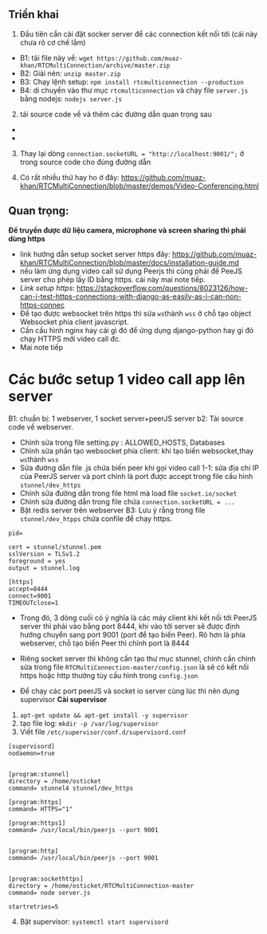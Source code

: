 ## Triển khai
1. Đầu tiên cần cài đặt socker server để  các connection kết nối tới (cái này chưa rõ cơ chế lắm)
  - B1: tải file này về: `wget https://github.com/muaz-khan/RTCMultiConnection/archive/master.zip`
  - B2: Giải nén: `unzip master.zip`
  - B3: Chạy lệnh setup: `npm install rtcmulticonnection --production`
  - B4: di chuyển vào thư mục `rtcmulticonnection` và chạy file `server.js` bằng nodejs: `nodejs server.js`
2. tải source code về và thêm các đường dẫn quan trọng sau
  - <script src="{% static 'peer/RTCMultiConnection.min.js' %}"></script>
  - <script src="http://localhost:9001/socket.io/socket.io.js"></script>
3. Thay lại dòng `connection.socketURL = "http://localhost:9001/";` ở trong source code cho đúng đường dẫn

4. Có rất nhiều thứ hay ho ở đây:
https://github.com/muaz-khan/RTCMultiConnection/blob/master/demos/Video-Conferencing.html

## Quan trọng: 
**Để truyền được dữ liệu camera, microphone và screen sharing thì phải dùng https**
- link hướng dẫn setup socket server https đây: https://github.com/muaz-khan/RTCMultiConnection/blob/master/docs/installation-guide.md
- nếu làm ứng dụng video call sử dụng Peerjs thì cũng phải để PeeJS server cho phép lấy ID bằng https. cái này mai note tiếp.
- *Link setup https*: https://stackoverflow.com/questions/8023126/how-can-i-test-https-connections-with-django-as-easily-as-i-can-non-https-connec
- Để tạo được websocket trên https thì sửa `ws`thành `wss` ở chỗ tạo object Websocket phía client javascript.
- Cần cấu hình nginx hay cái gì đó để ứng dụng django-python hay gì đó chạy HTTPS mới video call đc.
- Mai note tiếp

# Các bước setup 1 video call app lên server
B1: chuẩn bị: 1 webserver, 1 socket server+peerJS server
b2: Tải source code về webserver. 
  - Chỉnh sửa trong file setting.py : ALLOWED_HOSTS, Databases
  - Chỉnh sửa phần tạo websocket phía client: khi tạo biến websocket,thay `ws`thành `wss`
  - Sửa đường dẫn file .js chứa biến peer khi gọi video call 1-1: sửa địa chỉ IP của PeerJS server và port chỉnh là port được accept trong file cấu hình `stunnel/dev_https`
  - Chỉnh sửa đường dẫn trong file html mà load file `socket.io/socket`
  - Chỉnh sửa đường dẫn trong file chứa `connection.socketURL = ... `
  - Bật redis server trên webserver
B3: Lưu ý rằng trong file `stunnel/dev_htpps` chứa confile để chạy https.

```
pid=

cert = stunnel/stunnel.pem
sslVersion = TLSv1.2
foreground = yes
output = stunnel.log

[https]
accept=8444
connect=9001
TIMEOUTclose=1
```

- Trong đó, 3 dòng cuối có ý nghĩa là các máy client khi kết nối tới PeerJS server thì phải vào bằng port 8444, khi vào tới server sẽ được định hướng chuyển sang port 9001 (port để tạo biến Peer). Rõ hơn là phía webserver, chỗ tạo biến Peer thì chỉnh port là 8444
- Riêng socket server thì không cần tạo thư mục stunnel, chỉnh cần chỉnh sửa trong file `RTCMultiConnection-master/config.json` là sẽ có kết nối https hoặc http thường tùy cấu hình trong `config.json`

- Để chạy các port peerJS và socket io server cùng lúc thì nên dụng supervisor
**Cài supervisor**
1. `apt-get update && apt-get install -y supervisor`
2. tạo file log: `mkdir -p /var/log/supervisor`
3. Viết file `/etc/supervisor/conf.d/supervisord.conf`

```
[supervisord]
nodaemon=true


[program:stunnel]
directory = /home/osticket
command= stunnel4 stunnel/dev_https

[program:https]
command= HTTPS="1"

[program:https1]
command= /usr/local/bin/peerjs --port 9001


[program:http]
command= /usr/local/bin/peerjs --port 9001


[program:sockethttps]
directory = /home/osticket/RTCMultiConnection-master
command= node server.js

startretries=5
```
4. Bật supervisor: `systemctl start supervisord`
